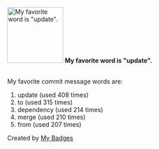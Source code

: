 <img src="https://my-badges.github.io/my-badges/favorite-word.png" alt="My favorite word is &quot;update&quot;." title="My favorite word is &quot;update&quot;." width="128">
<strong>My favorite word is &quot;update&quot;.</strong>
<br><br>

My favorite commit message words are:

1. update (used 408 times)
2. to (used 315 times)
3. dependency (used 214 times)
4. merge (used 210 times)
5. from (used 207 times)


Created by <a href="https://github.com/my-badges/my-badges">My Badges</a>